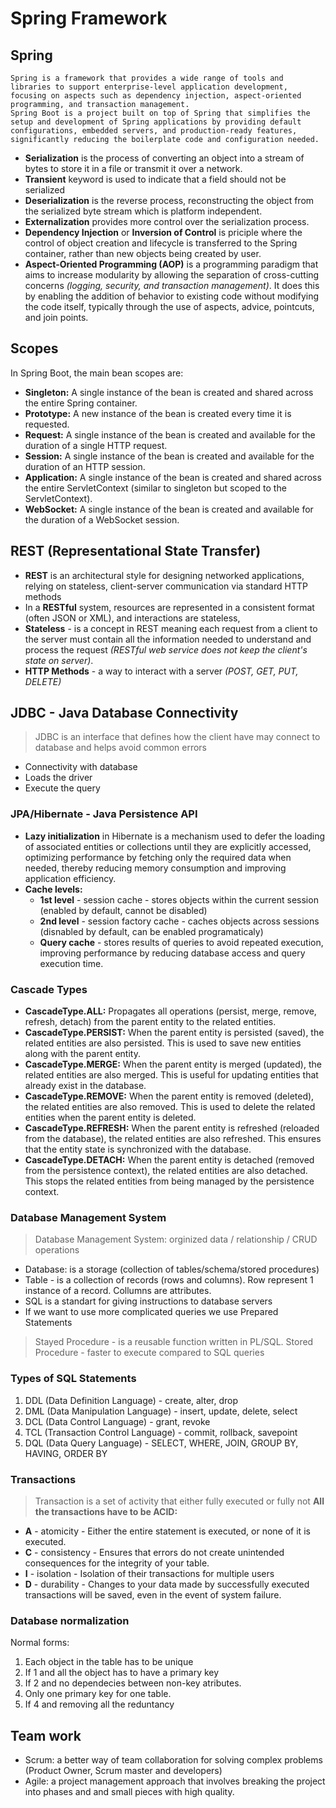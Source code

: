 # Spring Framework
## Spring
```
Spring is a framework that provides a wide range of tools and libraries to support enterprise-level application development, focusing on aspects such as dependency injection, aspect-oriented programming, and transaction management. 
Spring Boot is a project built on top of Spring that simplifies the setup and development of Spring applications by providing default configurations, embedded servers, and production-ready features, significantly reducing the boilerplate code and configuration needed.
```
- **Serialization** is the process of converting an object into a stream of bytes to store it in a file or transmit it over a network. 
- **Transient** keyword is used to indicate that a field should not be serialized
- **Deserialization** is the reverse process, reconstructing the object from the serialized byte stream which is platform independent.
- **Externalization** provides more control over the serialization process.
- **Dependency Injection** or **Inversion of Control** is priciple where the control of object creation and lifecycle is transferred to the Spring container, rather than new objects being created by user.
- **Aspect-Oriented Programming (AOP)** is a programming paradigm that aims to increase modularity by allowing the separation of cross-cutting concerns *(logging, security, and transaction management)*. It does this by enabling the addition of behavior to existing code without modifying the code itself, typically through the use of aspects, advice, pointcuts, and join points.
## Scopes
In Spring Boot, the main bean scopes are:
- **Singleton:** A single instance of the bean is created and shared across the entire Spring container.
- **Prototype:** A new instance of the bean is created every time it is requested.
- **Request:** A single instance of the bean is created and available for the duration of a single HTTP request.
- **Session:** A single instance of the bean is created and available for the duration of an HTTP session.
- **Application:** A single instance of the bean is created and shared across the entire ServletContext (similar to singleton but scoped to the ServletContext).
- **WebSocket:** A single instance of the bean is created and available for the duration of a WebSocket session.
## REST (Representational State Transfer)
- **REST** is an architectural style for designing networked applications, relying on stateless, client-server communication via standard HTTP methods
- In a **RESTful** system, resources are represented in a consistent format (often JSON or XML), and interactions are stateless, 
- **Stateless** - is a concept in REST meaning each request from a client to the server must contain all the information needed to understand and process the request *(RESTful web service does not keep the client's state on server)*.
- **HTTP Methods** - a way to interact with a server *(POST, GET, PUT, DELETE)*
## JDBC - Java Database Connectivity
> JDBC is an interface that defines how the client have may connect to database and helps avoid common errors
- Connectivity with database
- Loads the driver
- Execute the query
### JPA/Hibernate - Java Persistence API
- **Lazy initialization** in Hibernate is a mechanism used to defer the loading of associated entities or collections until they are explicitly accessed, optimizing performance by fetching only the required data when needed, thereby reducing memory consumption and improving application efficiency.
- **Cache levels:**
    - **1st level** - session cache - stores objects within the current session (enabled by default, cannot be disabled)
    - **2nd level** - session factory cache - caches objects across sessions (disnabled by default, can be enabled programaticaly)
    - **Query cache** - stores results of queries to avoid repeated execution, improving performance by reducing database access and query execution time.
### Cascade Types
- **CascadeType.ALL:** Propagates all operations (persist, merge, remove, refresh, detach) from the parent entity to the related entities.
- **CascadeType.PERSIST:** When the parent entity is persisted (saved), the related entities are also persisted. This is used to save new entities along with the parent entity.
- **CascadeType.MERGE:** When the parent entity is merged (updated), the related entities are also merged. This is useful for updating entities that already exist in the database.
- **CascadeType.REMOVE:** When the parent entity is removed (deleted), the related entities are also removed. This is used to delete the related entities when the parent entity is deleted.
- **CascadeType.REFRESH:** When the parent entity is refreshed (reloaded from the database), the related entities are also refreshed. This ensures that the entity state is synchronized with the database.
- **CascadeType.DETACH:** When the parent entity is detached (removed from the persistence context), the related entities are also detached. This stops the related entities from being managed by the persistence context.
### Database Management System
> Database Management System: orginized data / relationship / CRUD operations
- Database: is a storage (collection of tables/schema/stored procedures)
- Table - is a collection of records (rows and columns). Row represent 1 instance of a record. Collumns are attributes.
- SQL is a standart for giving instructions to database servers
- If we want to use more complicated queries we use Prepared Statements
> Stayed Procedure - is a reusable function written in PL/SQL.
> Stored Procedure - faster to execute compared to SQL queries
### Types of SQL Statements
1) DDL (Data Definition Language) - create, alter, drop
2) DML (Data Manipulation Language) - insert, update, delete, select
3) DCL (Data Control Language) - grant, revoke
4) TCL (Transaction Control Language) - commit, rollback, savepoint
5) DQL (Data Query Language) - SELECT, WHERE, JOIN, GROUP BY, HAVING, ORDER BY
### Transactions
> Transaction is a set of activity that either fully executed or fully not
**All the transactions have to be ACID:**
- **A** - atomicity - Either the entire statement is executed, or none of it is executed.
- **C** - consistency - Ensures that errors do not create unintended consequences for the integrity of your table.
- **I** - isolation - Isolation of their transactions for multiple users
- **D** - durability - Changes to your data made by successfully executed transactions will be saved, even in the event of system failure.
### Database normalization
Normal forms:
1. Each object in the table has to be unique 
2. If 1 and all the object has to have a primary key 
3. If 2 and no dependecies between non-key atributes. 
4. Only one primary key for one table. 
5. If 4 and removing all the reduntancy
## Team work
- Scrum: a better way of team collaboration for solving complex problems (Product Owner, Scrum master and developers)
- Agile: a project management approach that involves breaking the project into phases and and small pieces with high quality.

